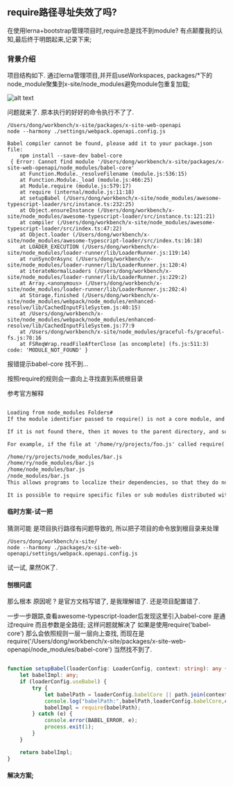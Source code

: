 ## require路径寻址失效了吗? 

在使用lerna+bootstrap管理项目时,require总是找不到module? 有点颠覆我的认知,最后终于明朗起来,记录下来;


### 背景介绍
项目结构如下. 通过lerna管理项目,并开启useWorkspaces, packages/*下的node_module聚集到x-site/node_modules避免module包重复加载;

 ![alt text](http://oss-hz.qianmi.com/x-site/dev/doc/dong/video2deal/xsite/blogs/WX20171220-075649@2x.png)


问题就来了. 原本执行的好好的命令执行不了了. 

```pwd
/Users/dong/workbench/x-site/packages/x-site-web-openapi
node --harmony ./settings/webpack.openapi.config.js

Babel compiler cannot be found, please add it to your package.json file:
    npm install --save-dev babel-core
 { Error: Cannot find module '/Users/dong/workbench/x-site/packages/x-site-web-openapi/node_modules/babel-core'
    at Function.Module._resolveFilename (module.js:536:15)
    at Function.Module._load (module.js:466:25)
    at Module.require (module.js:579:17)
    at require (internal/module.js:11:18)
    at setupBabel (/Users/dong/workbench/x-site/node_modules/awesome-typescript-loader/src/instance.ts:232:25)
    at Object.ensureInstance (/Users/dong/workbench/x-site/node_modules/awesome-typescript-loader/src/instance.ts:121:21)
    at compiler (/Users/dong/workbench/x-site/node_modules/awesome-typescript-loader/src/index.ts:47:22)
    at Object.loader (/Users/dong/workbench/x-site/node_modules/awesome-typescript-loader/src/index.ts:16:18)
    at LOADER_EXECUTION (/Users/dong/workbench/x-site/node_modules/loader-runner/lib/LoaderRunner.js:119:14)
    at runSyncOrAsync (/Users/dong/workbench/x-site/node_modules/loader-runner/lib/LoaderRunner.js:120:4)
    at iterateNormalLoaders (/Users/dong/workbench/x-site/node_modules/loader-runner/lib/LoaderRunner.js:229:2)
    at Array.<anonymous> (/Users/dong/workbench/x-site/node_modules/loader-runner/lib/LoaderRunner.js:202:4)
    at Storage.finished (/Users/dong/workbench/x-site/node_modules/webpack/node_modules/enhanced-resolve/lib/CachedInputFileSystem.js:40:15)
    at /Users/dong/workbench/x-site/node_modules/webpack/node_modules/enhanced-resolve/lib/CachedInputFileSystem.js:77:9
    at /Users/dong/workbench/x-site/node_modules/graceful-fs/graceful-fs.js:78:16
    at FSReqWrap.readFileAfterClose [as oncomplete] (fs.js:511:3) code: 'MODULE_NOT_FOUND' }

```
报错提示babel-core 找不到... 



按照require的规则会一直向上寻找直到系统根目录

参考官方解释
```html

Loading from node_modules Folders#
If the module identifier passed to require() is not a core module, and does not begin with '/', '../', or './', then Node.js starts at the parent directory of the current module, and adds /node_modules, and attempts to load the module from that location. Node will not append node_modules to a path already ending in node_modules.

If it is not found there, then it moves to the parent directory, and so on, until the root of the file system is reached.

For example, if the file at '/home/ry/projects/foo.js' called require('bar.js'), then Node.js would look in the following locations, in this order:

/home/ry/projects/node_modules/bar.js
/home/ry/node_modules/bar.js
/home/node_modules/bar.js
/node_modules/bar.js
This allows programs to localize their dependencies, so that they do not clash.

It is possible to require specific files or sub modules distributed with a module by including a path suffix after the module name. For instance require('example-module/path/to/file') would resolve path/to/file relative to where example-module is located. The suffixed path follows the same module resolution semantics.
```


#### 临时方案-试一把
猜测可能 是项目执行路径有问题导致的, 所以把子项目的命令放到根目录来处理

```pwd
/Users/dong/workbench/x-site/
node --harmony ./packages/x-site-web-openapi/settings/webpack.openapi.config.js
```


试一试, 果然OK了. 

#### 刨根问底
那么根本 原因呢 ?  是官方文档写错了, 是我理解错了. 还是项目配置错了. 


一步一步跟踪,查看awesome-typescript-loader后发现这里引入babel-core 是通过require 而且参数是全路径; 
这样问题就解决了 
如果是使用require('babel-core') 那么会依照规则一层一层向上查找, 而现在是require('/Users/dong/workbench/x-site/packages/x-site-web-openapi/node_modules/babel-core') 当然找不到了. 

```typescript

function setupBabel(loaderConfig: LoaderConfig, context: string): any {
    let babelImpl: any;
    if (loaderConfig.useBabel) {
        try {
            let babelPath = loaderConfig.babelCore || path.join(context, 'node_modules', 'babel-core');
            console.log("babelPath:",babelPath,loaderConfig.babelCore,context);
            babelImpl = require(babelPath);
        } catch (e) {
            console.error(BABEL_ERROR, e);
            process.exit(1);
        }
    }

    return babelImpl;
}

```

#### 解决方案; 
